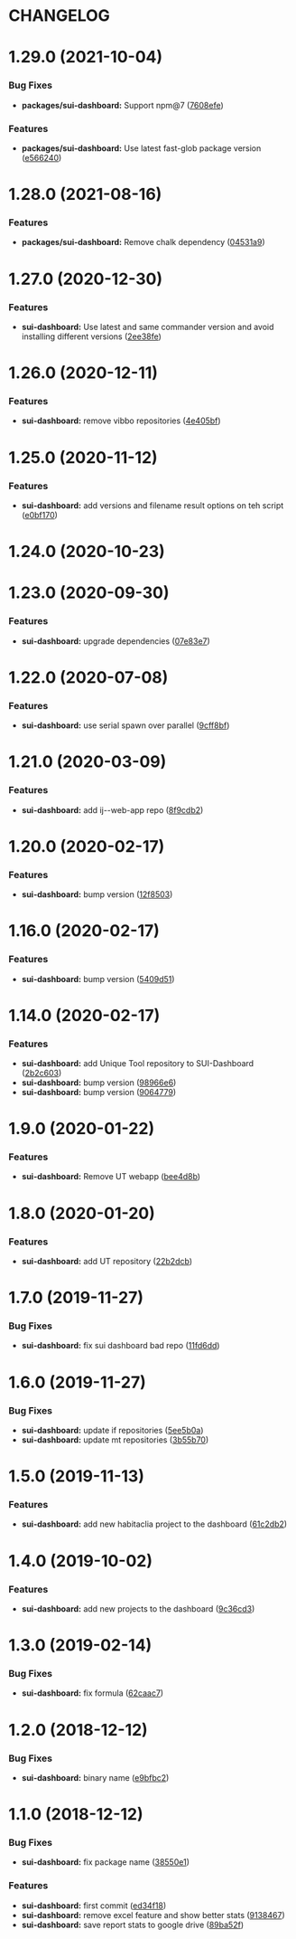 # CHANGELOG

# 1.29.0 (2021-10-04)


### Bug Fixes

* **packages/sui-dashboard:** Support npm@7 ([7608efe](https://github.com/SUI-Components/sui/commit/7608efe83f23a7de96b52ba0b390b3a574ea2556))


### Features

* **packages/sui-dashboard:** Use latest fast-glob package version ([e566240](https://github.com/SUI-Components/sui/commit/e566240fb34be1cedfb35cc0bfc691d4537eb934))



# 1.28.0 (2021-08-16)


### Features

* **packages/sui-dashboard:** Remove chalk dependency ([04531a9](https://github.com/SUI-Components/sui/commit/04531a92b4eba5064dee560a73a40c67611bb194))



# 1.27.0 (2020-12-30)


### Features

* **sui-dashboard:** Use latest and same commander version and avoid installing different versions ([2ee38fe](https://github.com/SUI-Components/sui/commit/2ee38fe48275da842182cc21867024dbfa4e0165))



# 1.26.0 (2020-12-11)


### Features

* **sui-dashboard:** remove vibbo repositories ([4e405bf](https://github.com/SUI-Components/sui/commit/4e405bf1c1404577b4c43dd6393eea7df8d3a178))



# 1.25.0 (2020-11-12)


### Features

* **sui-dashboard:** add versions and filename result options on teh script ([e0bf170](https://github.com/SUI-Components/sui/commit/e0bf1702300d8c8ea4dfdff3ef9501e683b3646c))



# 1.24.0 (2020-10-23)



# 1.23.0 (2020-09-30)


### Features

* **sui-dashboard:** upgrade dependencies ([07e83e7](https://github.com/SUI-Components/sui/commit/07e83e7bbd64e2092b6678515f3ab47321606f9f))



# 1.22.0 (2020-07-08)


### Features

* **sui-dashboard:** use serial spawn over parallel ([9cff8bf](https://github.com/SUI-Components/sui/commit/9cff8bfe935675aff8db3c237213da428573d7fe))



# 1.21.0 (2020-03-09)


### Features

* **sui-dashboard:** add ij--web-app repo ([8f9cdb2](https://github.com/SUI-Components/sui/commit/8f9cdb25bee562900cc42ea436c113197424364a))



# 1.20.0 (2020-02-17)


### Features

* **sui-dashboard:** bump version ([12f8503](https://github.com/SUI-Components/sui/commit/12f850310f5c4d2736805a600a773575dd381902))



# 1.16.0 (2020-02-17)


### Features

* **sui-dashboard:** bump version ([5409d51](https://github.com/SUI-Components/sui/commit/5409d51823bba56ca69e6a4797333e6a22204078))



# 1.14.0 (2020-02-17)


### Features

* **sui-dashboard:** add Unique Tool repository to SUI-Dashboard ([2b2c603](https://github.com/SUI-Components/sui/commit/2b2c603bd929fd8ce1de82cdff418a4b36f2e328))
* **sui-dashboard:** bump version ([98966e6](https://github.com/SUI-Components/sui/commit/98966e644a5615db98097ee2eafafdfef4ebd0e0))
* **sui-dashboard:** bump version ([9064779](https://github.com/SUI-Components/sui/commit/90647799da8f84017a99c36d949f584f9e1c29cf))



# 1.9.0 (2020-01-22)


### Features

* **sui-dashboard:** Remove UT webapp ([bee4d8b](https://github.com/SUI-Components/sui/commit/bee4d8b6a14bdc506fcfa416672082aafb122a82))



# 1.8.0 (2020-01-20)


### Features

* **sui-dashboard:** add UT repository ([22b2dcb](https://github.com/SUI-Components/sui/commit/22b2dcb67533924df561a5ea94292a72659da196))



# 1.7.0 (2019-11-27)


### Bug Fixes

* **sui-dashboard:** fix sui dashboard bad repo ([11fd6dd](https://github.com/SUI-Components/sui/commit/11fd6dd5b0fde8c7e0157dd762db1bfdcc56592c))



# 1.6.0 (2019-11-27)


### Bug Fixes

* **sui-dashboard:** update if repositories ([5ee5b0a](https://github.com/SUI-Components/sui/commit/5ee5b0a8aefaac01e4f3b1d637ace0fe58fa67fb))
* **sui-dashboard:** update mt repositories ([3b55b70](https://github.com/SUI-Components/sui/commit/3b55b70c5e35daf720e78d98b1ebeb0afe48f467))



# 1.5.0 (2019-11-13)


### Features

* **sui-dashboard:** add new habitaclia project to the dashboard ([61c2db2](https://github.com/SUI-Components/sui/commit/61c2db29d849a0714923d814941e179c04352fa0))



# 1.4.0 (2019-10-02)


### Features

* **sui-dashboard:** add new projects to the dashboard ([9c36cd3](https://github.com/SUI-Components/sui/commit/9c36cd3ddc734e44991ed4ad5e8c7943a625cfa5))



# 1.3.0 (2019-02-14)


### Bug Fixes

* **sui-dashboard:** fix formula ([62caac7](https://github.com/SUI-Components/sui/commit/62caac78bb113a0a90b9f938436af16d49587d62))



# 1.2.0 (2018-12-12)


### Bug Fixes

* **sui-dashboard:** binary name ([e9bfbc2](https://github.com/SUI-Components/sui/commit/e9bfbc25899bdfa333edf85385e0cb53905128c2))



# 1.1.0 (2018-12-12)


### Bug Fixes

* **sui-dashboard:** fix package name ([38550e1](https://github.com/SUI-Components/sui/commit/38550e1f1de5467496ae7cd5e65b8411c4303c88))


### Features

* **sui-dashboard:** first commit ([ed34f18](https://github.com/SUI-Components/sui/commit/ed34f1898277d6b1c96ac9dc5e209c4a9fd0bf2e))
* **sui-dashboard:** remove excel feature and show better stats ([9138467](https://github.com/SUI-Components/sui/commit/91384679493832314d5c598c7592e41afbcda180))
* **sui-dashboard:** save report stats to google drive ([89ba52f](https://github.com/SUI-Components/sui/commit/89ba52f43ecece50260fbd8ee357faf131332ef9))



